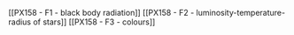 [[PX158 - F1 - black body radiation]]
[[PX158 - F2 - luminosity-temperature-radius of stars]]
[[PX158 - F3 - colours]]
